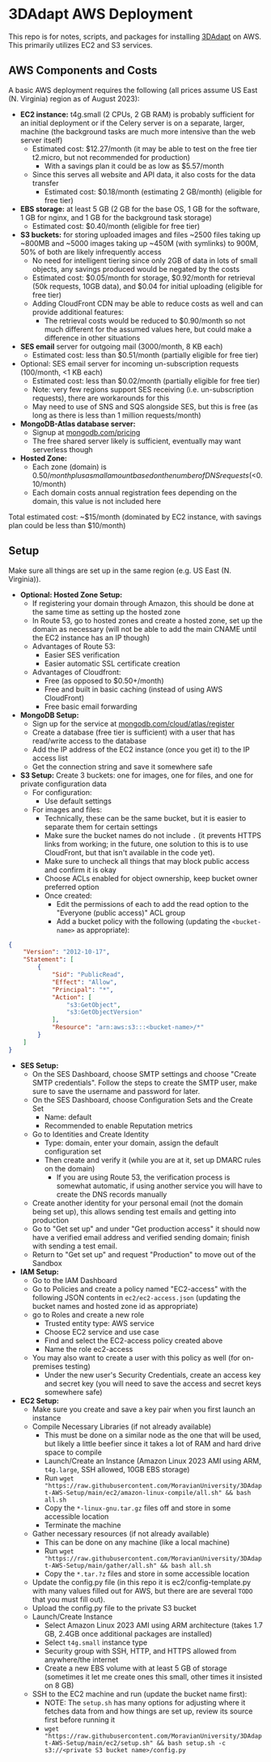3DAdapt AWS Deployment
======================

This repo is for notes, scripts, and packages for installing [3DAdapt](https://github.com/MoravianUniversity/3DAdapt) on AWS. This primarily utilizes EC2 and S3 services.


AWS Components and Costs
------------------------

A basic AWS deployment requires the following (all prices assume US East (N. Virginia) region as of August 2023):
* **EC2 instance:** t4g.small (2 CPUs, 2 GB RAM) is probably sufficient for an initial deployment or if the Celery server is on a separate, larger, machine (the background tasks are much more intensive than the web server itself)
  * Estimated cost: $12.27/month (it may be able to test on the free tier t2.micro, but not recommended for production)
    * With a savings plan it could be as low as $5.57/month
  * Since this serves all website and API data, it also costs for the data transfer
    * Estimated cost: $0.18/month (estimating 2 GB/month) (eligible for free tier)
* **EBS storage:** at least 5 GB (2 GB for the base OS, 1 GB for the software, 1 GB for nginx, and 1 GB for the background task storage)
  * Estimated cost: $0.40/month (eligible for free tier)
* **S3 buckets:** for storing uploaded images and files
  ~2500 files taking up ~800MB and ~5000 images taking up ~450M (with symlinks) to 900M, 50% of both are likely infrequently access
  * No need for intelligent tiering since only 2GB of data in lots of small objects, any savings produced would be negated by the costs
  * Estimated cost: $0.05/month for storage, $0.92/month for retrieval (50k requests, 10GB data), and $0.04 for initial uploading (eligible for free tier)
  * Adding CloudFront CDN may be able to reduce costs as well and can provide additional features:
    * The retrieval costs would be reduced to $0.90/month so not much different for the assumed values here, but could make a difference in other situations
* **SES email** server for outgoing mail (3000/month, 8 KB each)
  * Estimated cost: less than $0.51/month (partially eligible for free tier)
* Optional: SES email server for incoming un-subscription requests (100/month, <1 KB each)
  * Estimated cost: less than $0.02/month (partially eligible for free tier)
  * Note: very few regions support SES receiving (i.e. un-subscription requests), there are workarounds for this
  * May need to use of SNS and SQS alongside SES, but this is free (as long as there is less than 1 million requests/month)
* **MongoDB-Atlas database server:**
  * Signup at [mongodb.com/pricing](https://www.mongodb.com/pricing)
  * The free shared server likely is sufficient, eventually may want serverless though
* **Hosted Zone:**
  * Each zone (domain) is $0.50/month plus a small amount based on the number of DNS requests (<$0.10/month)
  * Each domain costs annual registration fees depending on the domain, this value is not included here

Total estimated cost: ~$15/month (dominated by EC2 instance, with savings plan could be less than $10/month)

Setup
-----
Make sure all things are set up in the same region (e.g. US East (N. Virginia)).

* **Optional: Hosted Zone Setup:**
  * If registering your domain through Amazon, this should be done at the same time as setting up the hosted zone
  * In Route 53, go to hosted zones and create a hosted zone, set up the domain as necessary (will not be able to add the main CNAME until the EC2 instance has an IP though)
  * Advantages of Route 53:
    * Easier SES verification
    * Easier automatic SSL certificate creation
  * Advantages of Cloudfront:
    * Free (as opposed to $0.50+/month)
    * Free and built in basic caching (instead of using AWS CloudFront)
    * Free basic email forwarding
* **MongoDB Setup:**
  * Sign up for the service at [mongodb.com/cloud/atlas/register](https://www.mongodb.com/cloud/atlas/register)
  * Create a database (free tier is sufficient) with a user that has read/write access to the database
  * Add the IP address of the EC2 instance (once you get it) to the IP access list
  * Get the connection string and save it somewhere safe
* **S3 Setup:** Create 3 buckets: one for images, one for files, and one for private configuration data
  * For configuration:
    * Use default settings
  * For images and files:
    * Technically, these can be the same bucket, but it is easier to separate them for certain settings
    * Make sure the bucket names do not include `.` (it prevents HTTPS links from working; in the future, one solution to this is to use CloudFront, but that isn't available in the code yet).
    * Make sure to uncheck all things that may block public access and confirm it is okay
    * Choose ACLs enabled for object ownership, keep bucket owner preferred option
    * Once created:
      * Edit the permissions of each to add the read option to the "Everyone (public access)" ACL group
      * Add a bucket policy with the following (updating the `<bucket-name>` as appropriate):
```json
{
    "Version": "2012-10-17",
    "Statement": [
        {
            "Sid": "PublicRead",
            "Effect": "Allow",
            "Principal": "*",
            "Action": [
                "s3:GetObject",
                "s3:GetObjectVersion"
            ],
            "Resource": "arn:aws:s3:::<bucket-name>/*"
        }
    ]
}
```
* **SES Setup:**
  * On the SES Dashboard, choose SMTP settings and choose "Create SMTP credentials". Follow the steps to create the SMTP user, make sure to save the username and password for later.
  * On the SES Dashboard, choose Configuration Sets and the Create Set
    * Name: default
    * Recommended to enable Reputation metrics
  * Go to Identities and Create Identity
    * Type: domain, enter your domain, assign the default configuration set
    * Then create and verify it (while you are at it, set up DMARC rules on the domain)
      * If you are using Route 53, the verification process is somewhat automatic, if using another service you will have to create the DNS records manually
  * Create another identity for your personal email (not the domain being set up), this allows sending test emails and getting into production
  * Go to "Get set up" and under "Get production access" it should now have a verified email address and verified sending domain; finish with sending a test email.
  * Return to "Get set up" and request "Production" to move out of the Sandbox
* **IAM Setup:**
  * Go to the IAM Dashboard
  * Go to Policies and create a policy named "EC2-access" with the following JSON contents in `ec2/ec2-access.json` (updating the bucket names and hosted zone id as appropriate)
  * go to Roles and create a new role
    * Trusted entity type: AWS service
    * Choose EC2 service and use case
    * Find and select the EC2-access policy created above
    * Name the role ec2-access
  * You may also want to create a user with this policy as well (for on-premises testing)
    * Under the new user's Security Credentials, create an access key and secret key (you will need to save the access and secret keys somewhere safe)
* **EC2 Setup:**
  * Make sure you create and save a key pair when you first launch an instance
  * Compile Necessary Libraries (if not already available)
    * This must be done on a similar node as the one that will be used, but likely a little beefier since it takes a lot of RAM and hard drive space to compile
    * Launch/Create an Instance (Amazon Linux 2023 AMI using ARM, `t4g.large`, SSH allowed, 10GB EBS storage)
    * Run `wget "https://raw.githubusercontent.com/MoravianUniversity/3DAdapt-AWS-Setup/main/ec2/amazon-linux-compile/all.sh" && bash all.sh`
    * Copy the `*-linux-gnu.tar.gz` files off and store in some accessible location
    * Terminate the machine
  * Gather necessary resources (if not already available)
    * This can be done on any machine (like a local machine)
    * Run `wget "https://raw.githubusercontent.com/MoravianUniversity/3DAdapt-AWS-Setup/main/gather/all.sh" && bash all.sh`
    * Copy the `*.tar.?z` files and store in some accessible location
  * Update the config.py file (in this repo it is ec2/config-template.py with many values filled out for AWS, but there are are several `TODO` that you must fill out).
  * Upload the config.py file to the private S3 bucket
  * Launch/Create Instance
    * Select Amazon Linux 2023 AMI using ARM architecture (takes 1.7 GB, 2.4GB once additional packages are installed)
    * Select `t4g.small` instance type
    * Security group with SSH, HTTP, and HTTPS allowed from anywhere/the internet
    * Create a new EBS volume with at least 5 GB of storage (sometimes it let me create ones this small, other times it insisted on 8 GB)
  * SSH to the EC2 machine and run (update the bucket name first):
    * NOTE: The `setup.sh` has many options for adjusting where it fetches data from and how things are set up, review its source first before running it
    * `wget "https://raw.githubusercontent.com/MoravianUniversity/3DAdapt-AWS-Setup/main/ec2/setup.sh" && bash setup.sh -c s3://<private S3 bucket name>/config.py`

